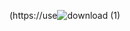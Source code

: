 (https://use![download (1)](https://user-images.githubusercontent.com/106167818/170087728-c7e27dc8-d90e-44dc-9b66-ecfb00ad82f7.png)
